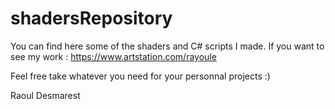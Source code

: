 # shadersRepository

You can find here some of the shaders and C# scripts I made. If you want to see my work : https://www.artstation.com/rayoule

Feel free take whatever you need for your personnal projects :)

Raoul Desmarest